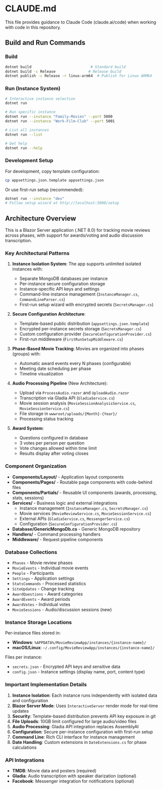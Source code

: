 # CLAUDE.md

This file provides guidance to Claude Code (claude.ai/code) when working with code in this repository.

## Build and Run Commands

### Build
```bash
dotnet build                           # Standard build
dotnet build -c Release               # Release build
dotnet publish -c Release -r linux-arm64  # Publish for Linux ARM64
```

### Run (Instance System)
```bash
# Interactive instance selection
dotnet run

# Run specific instance
dotnet run --instance "Family-Movies" --port 5000
dotnet run --instance "Work-Film-Club" --port 5001

# List all instances
dotnet run --list

# Get help
dotnet run --help
```

### Development Setup
For development, copy template configuration:
```bash
cp appsettings.json.template appsettings.json
```

Or use first-run setup (recommended):
```bash
dotnet run --instance "dev"
# Follow setup wizard at http://localhost:5000/setup
```

## Architecture Overview

This is a Blazor Server application (.NET 8.0) for tracking movie reviews across phases, with support for awards/voting and audio discussion transcription.

### Key Architectural Patterns

1. **Instance Isolation System**: The app supports unlimited isolated instances with:
   - Separate MongoDB databases per instance
   - Per-instance secure configuration storage
   - Instance-specific API keys and settings
   - Command-line instance management (`InstanceManager.cs`, `CommandLineParser.cs`)
   - First-run setup wizard with encrypted secrets (`SecretsManager.cs`)

2. **Secure Configuration Architecture**:
   - Template-based public distribution (`appsettings.json.template`)
   - Encrypted per-instance secrets storage (`SecretsManager.cs`)
   - Custom configuration provider (`SecureConfigurationProvider.cs`)
   - First-run middleware (`FirstRunSetupMiddleware.cs`)

3. **Phase-Based Movie Tracking**: Movies are organized into phases (groups) with:
   - Automatic award events every N phases (configurable)
   - Meeting date scheduling per phase
   - Timeline visualization

4. **Audio Processing Pipeline** (New Architecture):
   - Upload via `ProcessAudio.razor` and `UploadAudio.razor`
   - Transcription via Gladia API (`GladiaService.cs`)
   - Movie session analysis (`MovieSessionAnalysisService.cs`, `MovieSessionService.cs`)
   - File storage in `wwwroot/uploads/{Month}-{Year}/`
   - Processing status tracking

5. **Award System**:
   - Questions configured in database
   - 3 votes per person per question
   - Vote changes allowed within time limit
   - Results display after voting closes

### Component Organization

- **Components/Layout/** - Application layout components
- **Components/Pages/** - Routable page components with code-behind files  
- **Components/Partials/** - Reusable UI components (awards, processing, stats, sessions)
- **Services/** - Business logic and external integrations
  - Instance management (`InstanceManager.cs`, `SecretsManager.cs`)
  - Movie services (`MovieReviewService.cs`, `MovieSessionService.cs`)
  - External APIs (`GladiaService.cs`, `MessengerService.cs`)
  - Configuration (`SecureConfigurationProvider.cs`)
- **Database/GenericMongoDb.cs** - Generic MongoDB repository
- **Handlers/** - Command processing handlers
- **Middleware/** - Request pipeline components

### Database Collections

- `Phases` - Movie review phases
- `MovieEvents` - Individual movie events  
- `People` - Participants
- `Settings` - Application settings
- `StatsCommands` - Processed statistics
- `SiteUpdates` - Change tracking
- `AwardQuestions` - Award categories
- `AwardEvents` - Award periods
- `AwardVotes` - Individual votes
- `MovieSessions` - Audio/discussion sessions (new)

### Instance Storage Locations

Per-instance files stored in:
- **Windows**: `%APPDATA%/MovieReviewApp/instances/{instance-name}/`
- **macOS/Linux**: `~/.config/MovieReviewApp/instances/{instance-name}/`

Files per instance:
- `secrets.json` - Encrypted API keys and sensitive data
- `config.json` - Instance settings (display name, port, content type)

### Important Implementation Details

1. **Instance Isolation**: Each instance runs independently with isolated data and configuration
2. **Blazor Server Mode**: Uses `InteractiveServer` render mode for real-time updates
3. **Security**: Template-based distribution prevents API key exposure in git
4. **File Uploads**: 10GB limit configured for large audio/video files
5. **Audio Processing**: Gladia API integration replaces AssemblyAI
6. **Configuration**: Secure per-instance configuration with first-run setup
7. **Command Line**: Rich CLI interface for instance management
8. **Date Handling**: Custom extensions in `DateExtensions.cs` for phase calculations

### API Integrations

- **TMDB**: Movie data and posters (required)
- **Gladia**: Audio transcription with speaker diarization (optional)
- **Facebook**: Messenger integration for notifications (optional)